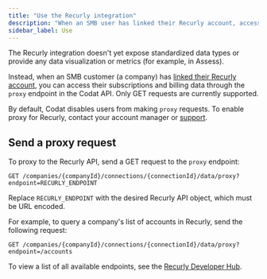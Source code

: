 ```yaml
---
title: "Use the Recurly integration"
description: "When an SMB user has linked their Recurly account, access their subscriptions and billing data by making proxy requests to the Recurly API"
sidebar_label: Use
---
```


The Recurly integration doesn't yet expose standardized data types or provide any data visualization or metrics (for example, in Assess).

Instead, when an SMB customer (a company) has [linked their Recurly account](/integrations/commerce/recurly/commerce-recurly-setup#smb-customer-authenticate-and-connect-your-commerce-data), you can access their subscriptions and billing data through the `proxy` endpoint in the Codat API. Only GET requests are currently supported.

By default, Codat disables users from making `proxy` requests. To enable proxy for Recurly, contact your account manager or [support](mailto:support@codat.io).

## Send a proxy request

To proxy to the Recurly API, send a GET request to the `proxy` endpoint:

```
GET /companies/{companyId}/connections/{connectionId}/data/proxy?endpoint=RECURLY_ENDPOINT
```

Replace `RECURLY_ENDPOINT` with the desired Recurly API object, which must be URL encoded.

For example, to query a company's list of accounts in Recurly, send the following request:

```
GET /companies/{companyId}/connections/{connectionId}/data/proxy?endpoint=/accounts
```

To view a list of all available endpoints, see the <a className="external" href="https://developers.recurly.com/api/v2021-02-25/index.html" target="_blank">Recurly Developer Hub</a>.